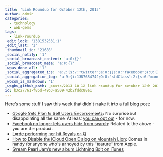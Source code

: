 ```yaml
---
title: 'Link Roundup for October 12th, 2013'
author: admin
categories:
  - technology
  - web-gems
tags:
  - link-roundup
_edit_lock: '1381532531:1'
_edit_last: '1'
_thumbnail_id: '21688'
_social_notify: '1'
_social_broadcast_content: 'a:0:{}'
_social_broadcast_meta: 'a:0:{}'
_wpas_done_all: '1'
_social_aggregated_ids: 'a:2:{s:7:"twitter";a:0:{}s:8:"facebook";a:0:{}}'
_social_aggregation_log: 'a:9:{i:1387684749;O:8:"stdClass":2:{s:6:"manual";b:0;s:5:"items";a:0:{}}i:1387687361;O:8:"stdClass":2:{s:6:"manual";b:0;s:5:"items";a:0:{}}i:1387690112;O:8:"stdClass":2:{s:6:"manual";b:0;s:5:"items";a:0:{}}i:1387697283;O:8:"stdClass":2:{s:6:"manual";b:0;s:5:"items";a:0:{}}i:1387705366;O:8:"stdClass":2:{s:6:"manual";b:0;s:5:"items";a:0:{}}i:1387720685;O:8:"stdClass":2:{s:6:"manual";b:0;s:5:"items";a:0:{}}i:1387793589;O:8:"stdClass":2:{s:6:"manual";b:0;s:5:"items";a:0:{}}i:1387880884;O:8:"stdClass":2:{s:6:"manual";b:0;s:5:"items";a:0:{}}i:1388054577;O:8:"stdClass":2:{s:6:"manual";b:0;s:5:"items";a:0:{}}}'
_wpcom_is_markdown: '1'
_wpghs_github_path: _posts/2013-10-12-link-roundup-for-october-12th-2013.md
id: b3c27761-f85d-49b3-a509-42b2fddc88e1
---
```

<p>Here's some stuff I saw this week that didn't make it into a full blog post:</p>
<ul>
<li><a href="http://www.nytimes.com/2013/10/12/technology/google-sets-plan-to-sell-users-endorsements.html?_r=0">Google Sets Plan to Sell Users Endorsements</a>: No surprise but disappointing all the same. At least <a href="https://plus.google.com/settings/endorsements?hl=en">you can opt out</a> - for now.</li>
<li><a href="http://bigstory.ap.org/article/facebook-no-longer-lets-users-hide-search">Facebook no longer lets users hide from search</a>: Related to the above - you are the product.</li>
<li><a href="http://youtu.be/nRVva2fk8BU">Lorde performing her hit Royals on Q</a></li>
<li><a href="http://chambersdaily.com/bradleychambers/2013/10/10/how-to-disable-the-icloud-open-dialog-on-mountain-lion">How to Disable the iCloud Open Dialog on Mountain Lion</a>: Comes in handy for anyone who's annoyed by this "feature" from Apple.</li>
<li><a href="https://itunes.apple.com/ca/album/lightning-bolt/id665391109?uo=4&amp;at=10l4Ki">Stream Pearl Jam's new album Lightning Bolt on iTunes</a></li>
</ul>

